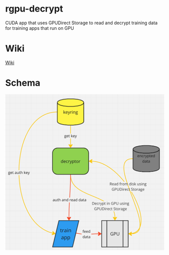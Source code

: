 # rgpu-decrypt

CUDA app that uses GPUDirect Storage to read and decrypt training data for training apps that run on GPU

# Wiki

[Wiki](https://github.com/radumarias/rgpu/wiki)

# Schema

[![schema](website/resources/schema.png)](website/resources/schema2.png)
